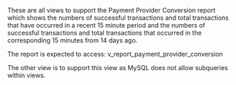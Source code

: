 These are all views to support the Payment Provider Conversion report which shows the numbers
of successful transactions and total transactions that have occurred in a recent 15 minute 
period and the numbers of successful transactions and total transactions that occurred in
the corresponding 15 minutes from 14 days ago.

The report is expected to access:
v_report_payment_provider_conversion

The other view is to support this view as MySQL does not allow subqueries within views.
